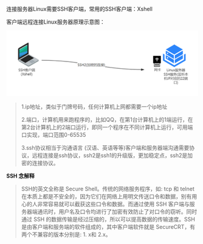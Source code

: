 连接服务器Linux需要SSH客户端，常用的SSH客户端：Xshell

客户端远程连接Linux服务器原理示意图：

![image-20231225162927297](assets/1.远程连接Linux原理/image-20231225162927297.png)

> 1.ip地址，类似于门牌号码，任何计算机上网都需要一个ip地址
>
> 2.端口，计算机用来跑程序的，比如QQ，在第1台计算机上的1端运行，在第2台计算机上的2端口运行，即同一个程序在不同计算机上运行，可用端口实现，端口范围0-65535
>
> 3.ssh协议相当于沟通语言 (汉语、英语等等)客户端和服务器端沟通需要协议，远程连接是ssh协议，ssh2是ssh1的升级版，更加稳定点，ssh2是加密的连接协议。

**SSH 念解释**

> SSH的英文全称是 Secure Shell。传统的网络服务程序，如: tcp 和 telnet 在本质上都是不安全的，因为它们在网络上用明文传送口令和数据，别有用心的人非常容易就可以截获这些口令和数据。而通过使用 SSH 客户端与服务器端通讯时，用户名及口令均进行了加密有效防止了对口令的窃听。同时通过 SSH 的数据传输是经过压缩的，所以可以提高数据的传输速度。SSH是由客户端和服务端的软件组成的，其中客户端软件就是 SecureCRT，有两个不兼容的版本分别是: 1. x和 2.x。